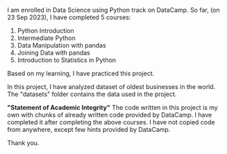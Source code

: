 I am enrolled in Data Science using Python track on DataCamp.
So far, (on 23 Sep 2023), I have completed 5 courses:
1. Python Introduction
2. Intermediate Python
3. Data Manipulation with pandas
4. Joining Data with pandas
5. Introduction to Statistics in Python

Based on my learning, I have practiced this project. 

In this project, I have analyzed dataset of oldest businesses in the world. The "datasets" folder contains the data used in the project.

**"Statement of Academic Integrity"** The code written in this project is my own with chunks of already written code provided by DataCamp. I have completed it after completing the above courses. I have not copied code from anywhere, except few hints provided by DataCamp.

Thank you.
